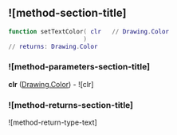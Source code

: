 ## ![method-section-title]


```lua
function setTextColor( clr   // Drawing.Color
                     )
// returns: Drawing.Color
```


### ![method-parameters-section-title]

**clr** ([Drawing.Color](../../Drawing/Color.md)) - ![clr]

### ![method-returns-section-title]

![method-return-type-text]

